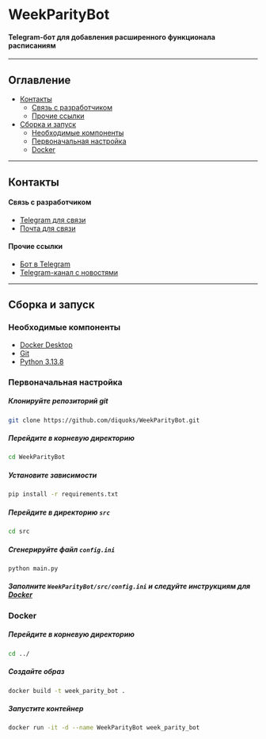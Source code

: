 ﻿# WeekParityBot

#### Telegram-бот для добавления расширенного функционала расписаниям

---

## Оглавление

- [Контакты](#контакты)
    - [Связь с разработчиком](#связь-с-разработчиком)
    - [Прочие ссылки](#прочие-ссылки)
- [Сборка и запуск](#сборка-и-запуск)
    - [Необходимые компоненты](#необходимые-компоненты)
    - [Первоначальная настройка](#первоначальная-настройка)
    - [Docker](#docker)

---

## Контакты

#### Связь с разработчиком

- [Telegram для связи](https://t.me/diquoks)
- [Почта для связи](mailto:diquoks@yandex.ru)

#### Прочие ссылки

- [Бот в Telegram](https://t.me/week_parity_bot)
- [Telegram-канал с новостями](https://t.me/diquoks_channel)

---

## Сборка и запуск

### Необходимые компоненты

- [Docker Desktop](https://docs.docker.com/desktop)
- [Git](https://git-scm.com/downloads)
- [Python 3.13.8](https://www.python.org/downloads)

### Первоначальная настройка

##### Клонируйте репозиторий git

```bash
git clone https://github.com/diquoks/WeekParityBot.git
```

##### Перейдите в корневую директорию

```bash
cd WeekParityBot
```

##### Установите зависимости

```bash
pip install -r requirements.txt
```

##### Перейдите в директорию `src`

```bash
cd src
```

##### Сгенерируйте файл `config.ini`

```bash
python main.py
```

##### Заполните `WeekParityBot/src/config.ini` и следуйте инструкциям для [Docker](#docker)

### Docker

##### Перейдите в корневую директорию

```bash
cd ../
```

##### Создайте образ

```bash
docker build -t week_parity_bot .
```

##### Запустите контейнер

```bash
docker run -it -d --name WeekParityBot week_parity_bot
```
